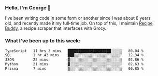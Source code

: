 ### Hello, I'm George 👋

I've been writing code in some form or another since I was about 8 years old, and recently made it my full-time job. On top of this, I maintain [Recipe Buddy](https://github.com/georgegebbett/recipe-buddy), a recipe scraper that interfaces with Grocy.  

<!--
**georgegebbett/georgegebbett** is a ✨ _special_ ✨ repository because its `README.md` (this file) appears on your GitHub profile.

Here are some ideas to get you started:

- 🔭 I’m currently working on ...
- 🌱 I’m currently learning ...
- 👯 I’m looking to collaborate on ...
- 🤔 I’m looking for help with ...
- 💬 Ask me about ...
- 📫 How to reach me: ...
- 😄 Pronouns: ...
- ⚡ Fun fact: ...
-->

### What I've been up to this week:
<!--START_SECTION:waka-->

```txt
TypeScript   11 hrs 3 mins   ████████████████████░░░░░   80.04 %
SQL          1 hr 42 mins    ███░░░░░░░░░░░░░░░░░░░░░░   12.34 %
JSON         23 mins         ▓░░░░░░░░░░░░░░░░░░░░░░░░   02.86 %
Python       21 mins         ▓░░░░░░░░░░░░░░░░░░░░░░░░   02.63 %
Prisma       7 mins          ▒░░░░░░░░░░░░░░░░░░░░░░░░   00.85 %
```

<!--END_SECTION:waka-->
